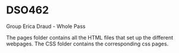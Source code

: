 # DSO462

Group Erica Draud - Whole Pass

The pages folder contains all the HTML files that set up the different webpages. The CSS folder contains the corresponding css pages.
